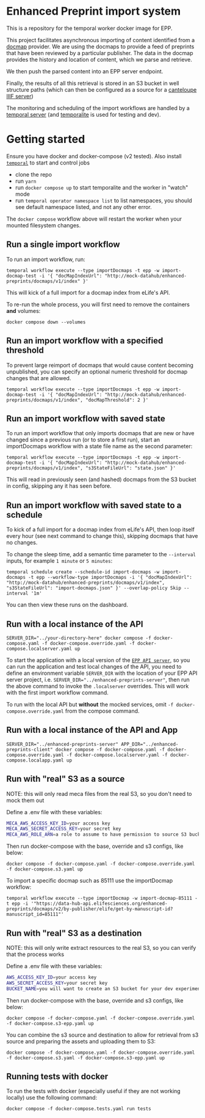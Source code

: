 # Enhanced Preprint import system

This is a repository for the temporal worker docker image for EPP.

This project facilitates asynchronous importing of content identified from a [docmap](https://docmaps.knowledgefutures.org/pub/sgkf1pqa) provider. We are using the docmaps to provide a feed of preprints that have been reviewed by a particular publisher. The data in the docmap provides the history and location of content, which we parse and retrieve.

We then push the parsed content into an EPP server endpoint.

Finally, the results of all this retrieval is stored in an S3 bucket in well structure paths (which can then be configured as a source for a [canteloupe IIIF server](https://github.com/elifesciences/enhanced-preprints-image-server))

The monitoring and scheduling of the import workflows are handled by a [temporal server](https://temporal.io/) (and [temporalite](https://github.com/temporalio/temporalite) is used for testing and dev).

# Getting started

Ensure you have docker and docker-compose (v2 tested). Also install [`temporal`](https://github.com/temporalio/cli) to start and control jobs

- clone the repo
- run `yarn`
- run `docker compose up` to start temporalite and the worker in "watch" mode
- run `temporal operator namespace list` to list namespaces, you should see default namespace listed, and not any other error.

The `docker compose` workflow above will restart the worker when your mounted filesystem changes.

## Run a single import workflow

To run an import workflow, run:

```shell
temporal workflow execute --type importDocmaps -t epp -w import-docmap-test -i '{ "docMapIndexUrl": "http://mock-datahub/enhanced-preprints/docmaps/v1/index" }'
```

This will kick of a full import for a docmap index from eLife's API.

To re-run the whole process, you will first need to remove the containers **and** volumes:

```shell
docker compose down --volumes
```

## Run an import workflow with a specified threshold

To prevent large reimport of docmaps that would cause content becoming unpublished, you can specify an optional numeric threshold for docmap changes that are allowed.

```shell
temporal workflow execute --type importDocmaps -t epp -w import-docmap-test -i '{ "docMapIndexUrl": "http://mock-datahub/enhanced-preprints/docmaps/v1/index", "docMapThreshold": 2 }'
```

## Run an import workflow with saved state

To run an import workflow that only imports docmaps that are new or have changed since a previous run (or to store a first run), start an importDocmaps workflow with a state file name as the second parameter:

```shell
temporal workflow execute --type importDocmaps -t epp -w import-docmap-test -i '{ "docMapIndexUrl": "http://mock-datahub/enhanced-preprints/docmaps/v1/index", "s3StateFileUrl": "state.json" }'
```

This will read in previously seen (and hashed) docmaps from the S3 bucket in config, skipping any it has seen before.


## Run an import workflow with saved state to a schedule

To kick of a full import for a docmap index from eLife's API, then loop itself every hour (see next command to change this), skipping docmaps that have no changes.

To change the sleep time, add a semantic time parameter to the `--interval` inputs, for example `1 minute` or `5 minutes`:

```shell
temporal schedule create --schedule-id import-docmaps -w import-docmaps -t epp --workflow-type importDocmaps -i '{ "docMapIndexUrl": "http://mock-datahub/enhanced-preprints/docmaps/v1/index", "s3StateFileUrl": "import-docmaps.json" }' --overlap-policy Skip --interval '1m'
```

You can then view these runs on the dashboard.

## Run with a local instance of the API

```shell
SERVER_DIR="../your-directory-here" docker compose -f docker-compose.yaml -f docker-compose.override.yaml -f docker-compose.localserver.yaml up
```

To start the application with a local version of the [`EPP API server`](https://github.com/elifesciences/enhanced-preprints-server), so you can run the application and test local changes of the API, you need to define an environment variable `SERVER_DIR` with the location of your EPP API server project, i.e. `SERVER_DIR="../enhanced-preprints-server"`, then run the above command to invoke the `.localserver` overrides. This will work with the first import workflow command.

To run with the local API but **without** the mocked services, omit `-f docker-compose.override.yaml` from the compose command.

## Run with a local instance of the API and App

```shell
SERVER_DIR="../enhanced-preprints-server" APP_DIR="../enhanced-preprints-client" docker compose -f docker-compose.yaml -f docker-compose.override.yaml -f docker-compose.localserver.yaml -f docker-compose.localapp.yaml up
```

## Run with "real" S3 as a source

NOTE: this will only read meca files from the real S3, so you don't need to mock them out

Define a .env file with these variables:

```bash
MECA_AWS_ACCESS_KEY_ID=your access key
MECA_AWS_SECRET_ACCESS_KEY=your secret key
MECA_AWS_ROLE_ARN=a role to assume to have permission to source S3 buckets # optional
```

Then run docker-compose with the base, override and s3 configs, like below:

```shell
docker compose -f docker-compose.yaml -f docker-compose.override.yaml -f docker-compose.s3.yaml up
```

To import a specific docmap such as 85111 use the importDocmap workflow:

```shell
temporal workflow execute --type importDocmap -w import-docmap-85111 -t epp -i '"https://data-hub-api.elifesciences.org/enhanced-preprints/docmaps/v2/by-publisher/elife/get-by-manuscript-id?manuscript_id=85111"'
```

## Run with "real" S3 as a destination

NOTE: this will only write extract resources to the real S3, so you can verify that the process works

Define a .env file with these variables:

```bash
AWS_ACCESS_KEY_ID=your access key
AWS_SECRET_ACCESS_KEY=your secret key
BUCKET_NAME=you will want to create an S3 bucket for your dev experiments
```

Then run docker-compose with the base, override and s3 configs, like below:

```shell
docker compose -f docker-compose.yaml -f docker-compose.override.yaml -f docker-compose.s3-epp.yaml up
```

You can combine the s3 source and destination to allow for retrieval from s3 source and preparing the assets and uploading them to S3:

```shell
docker compose -f docker-compose.yaml -f docker-compose.override.yaml -f docker-compose.s3.yaml -f docker-compose.s3-epp.yaml up
```

## Running tests with docker
To run the tests with docker (especially useful if they are not working locally) use the following command:
```shell
docker compose -f docker-compose.tests.yaml run tests
```
